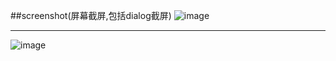 ##screenshot(屏幕截屏,包括dialog截屏)
![image](https://github.com/honaf/screenshot/raw/master/all_screen.png)
***
![image](https://github.com/honaf/screenshot/raw/master/view_screen.png)
